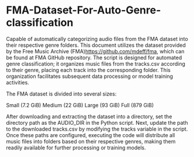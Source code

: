 # FMA-Dataset-For-Auto-Genre-classification
Capable of automatically categorizing audio files from the FMA dataset into their respective genre folders.
This document utilizes the dataset provided by the Free Music Archive (FMA)https://github.com/mdeff/fma, which can be found at FMA GitHub repository. The script is designed for automated genre classification; it organizes music files from the tracks.csv according to their genre, placing each track into the corresponding folder. This organization facilitates subsequent data processing or model training activities.

The FMA dataset is divided into several sizes:

Small (7.2 GiB)
Medium (22 GiB)
Large (93 GiB)
Full (879 GiB)

After downloading and extracting the dataset into a directory, set the directory path as the AUDIO_DIR in the Python script. Next, update the path to the downloaded tracks.csv by modifying the tracks variable in the script. Once these paths are configured, executing the code will distribute all music files into folders based on their respective genres, making them readily available for further processing or training models.
